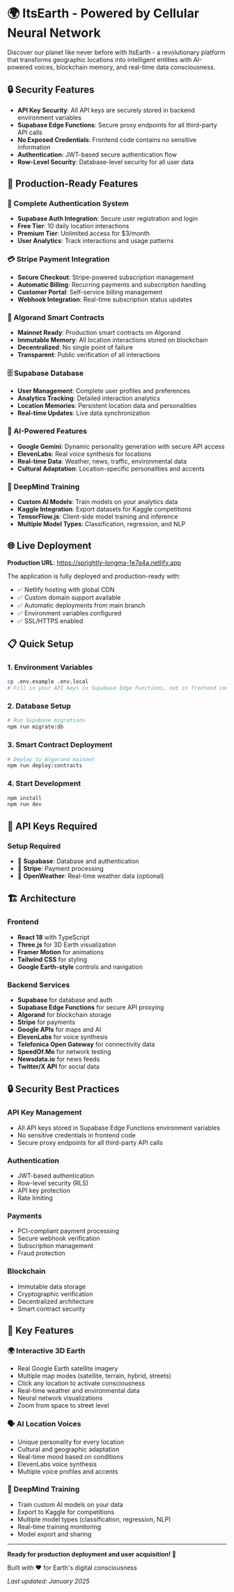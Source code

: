 # 🌍 ItsEarth - Powered by Cellular Neural Network

Discover our planet like never before with ItsEarth - a revolutionary platform that transforms geographic locations into intelligent entities with AI-powered voices, blockchain memory, and real-time data consciousness.

## 🔒 Security Features

- **API Key Security**: All API keys are securely stored in backend environment variables
- **Supabase Edge Functions**: Secure proxy endpoints for all third-party API calls
- **No Exposed Credentials**: Frontend code contains no sensitive information
- **Authentication**: JWT-based secure authentication flow
- **Row-Level Security**: Database-level security for all user data

## 🚀 **Production-Ready Features**

### **🔐 Complete Authentication System**
- **Supabase Auth Integration**: Secure user registration and login
- **Free Tier**: 10 daily location interactions
- **Premium Tier**: Unlimited access for $3/month
- **User Analytics**: Track interactions and usage patterns

### **💳 Stripe Payment Integration**
- **Secure Checkout**: Stripe-powered subscription management
- **Automatic Billing**: Recurring payments and subscription handling
- **Customer Portal**: Self-service billing management
- **Webhook Integration**: Real-time subscription status updates

### **🔗 Algorand Smart Contracts**
- **Mainnet Ready**: Production smart contracts on Algorand
- **Immutable Memory**: All location interactions stored on blockchain
- **Decentralized**: No single point of failure
- **Transparent**: Public verification of all interactions

### **🗄️ Supabase Database**
- **User Management**: Complete user profiles and preferences
- **Analytics Tracking**: Detailed interaction analytics
- **Location Memories**: Persistent location data and personalities
- **Real-time Updates**: Live data synchronization

### **🤖 AI-Powered Features**
- **Google Gemini**: Dynamic personality generation with secure API access
- **ElevenLabs**: Real voice synthesis for locations
- **Real-time Data**: Weather, news, traffic, environmental data
- **Cultural Adaptation**: Location-specific personalities and accents

### **🧠 DeepMind Training**
- **Custom AI Models**: Train models on your analytics data
- **Kaggle Integration**: Export datasets for Kaggle competitions
- **TensorFlow.js**: Client-side model training and inference
- **Multiple Model Types**: Classification, regression, and NLP

## 🌐 **Live Deployment**

**Production URL**: https://sprightly-longma-1e7a4a.netlify.app

The application is fully deployed and production-ready with:
- ✅ Netlify hosting with global CDN
- ✅ Custom domain support available
- ✅ Automatic deployments from main branch
- ✅ Environment variables configured
- ✅ SSL/HTTPS enabled

## 📋 **Quick Setup**

### **1. Environment Variables**
```bash
cp .env.example .env.local
# Fill in your API keys in Supabase Edge Functions, not in frontend code
```

### **2. Database Setup**
```bash
# Run Supabase migrations
npm run migrate:db
```

### **3. Smart Contract Deployment**
```bash
# Deploy to Algorand mainnet
npm run deploy:contracts
```

### **4. Start Development**
```bash
npm install
npm run dev
```

## 🔑 **API Keys Required**

### **Setup Required**
- 🔧 **Supabase**: Database and authentication
- 🔧 **Stripe**: Payment processing
- 🔧 **OpenWeather**: Real-time weather data (optional)

## 🏗️ **Architecture**

### **Frontend**
- **React 18** with TypeScript
- **Three.js** for 3D Earth visualization
- **Framer Motion** for animations
- **Tailwind CSS** for styling
- **Google Earth-style** controls and navigation

### **Backend Services**
- **Supabase** for database and auth
- **Supabase Edge Functions** for secure API proxying
- **Algorand** for blockchain storage
- **Stripe** for payments
- **Google APIs** for maps and AI
- **ElevenLabs** for voice synthesis
- **Telefonica Open Gateway** for connectivity data
- **SpeedOf.Me** for network testing
- **Newsdata.io** for news feeds
- **Twitter/X API** for social data

## 🔒 **Security Best Practices**

### **API Key Management**
- All API keys stored in Supabase Edge Functions environment variables
- No sensitive credentials in frontend code
- Secure proxy endpoints for all third-party API calls

### **Authentication**
- JWT-based authentication
- Row-level security (RLS)
- API key protection
- Rate limiting

### **Payments**
- PCI-compliant payment processing
- Secure webhook verification
- Subscription management
- Fraud protection

### **Blockchain**
- Immutable data storage
- Cryptographic verification
- Decentralized architecture
- Smart contract security

## 🌟 **Key Features**

### **🌍 Interactive 3D Earth**
- Real Google Earth satellite imagery
- Multiple map modes (satellite, terrain, hybrid, streets)
- Click any location to activate consciousness
- Real-time weather and environmental data
- Neural network visualizations
- Zoom from space to street level

### **🗣️ AI Location Voices**
- Unique personality for every location
- Cultural and geographic adaptation
- Real-time mood based on conditions
- ElevenLabs voice synthesis
- Multiple voice profiles and accents

### **🧠 DeepMind Training**
- Train custom AI models on your data
- Export to Kaggle for competitions
- Multiple model types (classification, regression, NLP)
- Real-time training monitoring
- Model export and sharing

---

**Ready for production deployment and user acquisition! 🚀**

Built with ❤️ for Earth's digital consciousness

*Last updated: January 2025*